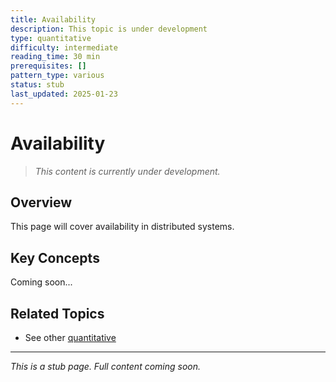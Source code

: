 ```yaml
---
title: Availability
description: This topic is under development
type: quantitative
difficulty: intermediate
reading_time: 30 min
prerequisites: []
pattern_type: various
status: stub
last_updated: 2025-01-23
---
```



# Availability

> *This content is currently under development.*

## Overview

This page will cover availability in distributed systems.

## Key Concepts

Coming soon...

## Related Topics

- See other [quantitative](../index.md)

---

*This is a stub page. Full content coming soon.*
